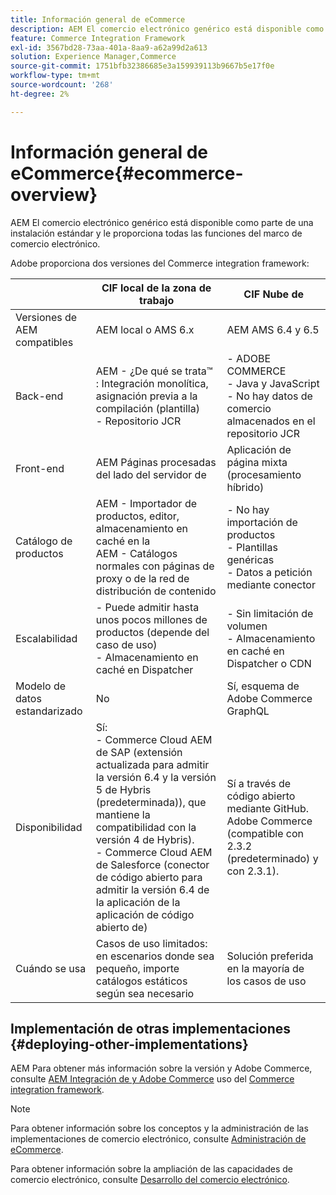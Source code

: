 ```yaml
---
title: Información general de eCommerce
description: AEM El comercio electrónico genérico está disponible como parte de la instalación estándar y le proporciona todas las funciones del marco de comercio electrónico.
feature: Commerce Integration Framework
exl-id: 3567bd28-73aa-401a-8aa9-a62a99d2a613
solution: Experience Manager,Commerce
source-git-commit: 1751bfb32386685e3a159939113b9667b5e17f0e
workflow-type: tm+mt
source-wordcount: '268'
ht-degree: 2%

---
```


# Información general de eCommerce{#ecommerce-overview}

AEM El comercio electrónico genérico está disponible como parte de una instalación estándar y le proporciona todas las funciones del marco de comercio electrónico.

Adobe proporciona dos versiones del Commerce integration framework:

|                         | CIF local de la zona de trabajo | CIF Nube de |
|-------------------------|--------------------------------------------------------------------------------------------------------------------------------------------------------------------------------------------------------|------------------------------------------------------------------------------------------------------------------------|
| Versiones de AEM compatibles | AEM local o AMS 6.x | AEM AMS 6.4 y 6.5 |
| Back-end | AEM - ¿De qué se trata™ <br> : Integración monolítica, asignación previa a la compilación (plantilla)<br> - Repositorio JCR | - ADOBE COMMERCE <br>- Java y JavaScript <br>- No hay datos de comercio almacenados en el repositorio JCR |
| Front-end | AEM Páginas procesadas del lado del servidor de | Aplicación de página mixta (procesamiento híbrido) |
| Catálogo de productos | AEM - Importador de productos, editor, almacenamiento en caché en la <br>AEM - Catálogos normales con páginas de proxy o de la red de distribución de contenido | - No hay importación de productos <br>- Plantillas genéricas <br>- Datos a petición mediante conector |
| Escalabilidad | - Puede admitir hasta unos pocos millones de productos (depende del caso de uso) <br> - Almacenamiento en caché en Dispatcher | - Sin limitación de volumen <br>- Almacenamiento en caché en Dispatcher o CDN |
| Modelo de datos estandarizado | No | Sí, esquema de Adobe Commerce GraphQL |
| Disponibilidad | Sí:<br> - Commerce Cloud AEM de SAP (extensión actualizada para admitir la versión 6.4 y la versión 5 de Hybris (predeterminada)), que mantiene la compatibilidad con la versión 4 de Hybris). <br>- Commerce Cloud AEM de Salesforce (conector de código abierto para admitir la versión 6.4 de la aplicación de la aplicación de código abierto de) | Sí a través de código abierto mediante GitHub. <br> Adobe Commerce (compatible con 2.3.2 (predeterminado) y con 2.3.1). |
| Cuándo se usa | Casos de uso limitados: en escenarios donde sea pequeño, importe catálogos estáticos según sea necesario | Solución preferida en la mayoría de los casos de uso |


## Implementación de otras implementaciones {#deploying-other-implementations}

AEM Para obtener más información sobre la versión y Adobe Commerce, consulte [AEM Integración de y Adobe Commerce](/help/commerce/cif/integrating/magento.md) uso del [Commerce integration framework](/help/commerce/cif/introduction.md).

>[!NOTE]
>
>Para obtener información sobre los conceptos y la administración de las implementaciones de comercio electrónico, consulte [Administración de eCommerce](/help/commerce/cif-classic/administering/ecommerce.md).
>
>Para obtener información sobre la ampliación de las capacidades de comercio electrónico, consulte [Desarrollo del comercio electrónico](/help/commerce/cif-classic/developing/ecommerce.md).
